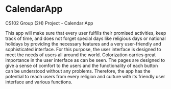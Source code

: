 # CalendarApp
CS102 Group (2H) Project - Calendar App

This app will make sure that every user fulfills their promised activities, keep 
track of time, and does not forget special days like religious days or national holidays by 
providing the necessary features and a very user-friendly and sophisticated interface. For this 
purpose, the user interface is designed to meet the needs of users all around the world. 
Colorization carries great importance in the user interface as can be seen. The pages are designed 
to give a sense of comfort to the users and the functionality of each button can be understood 
without any problems. Therefore, the app has the potential to reach users from every religion and 
culture with its friendly user interface and various functions.
